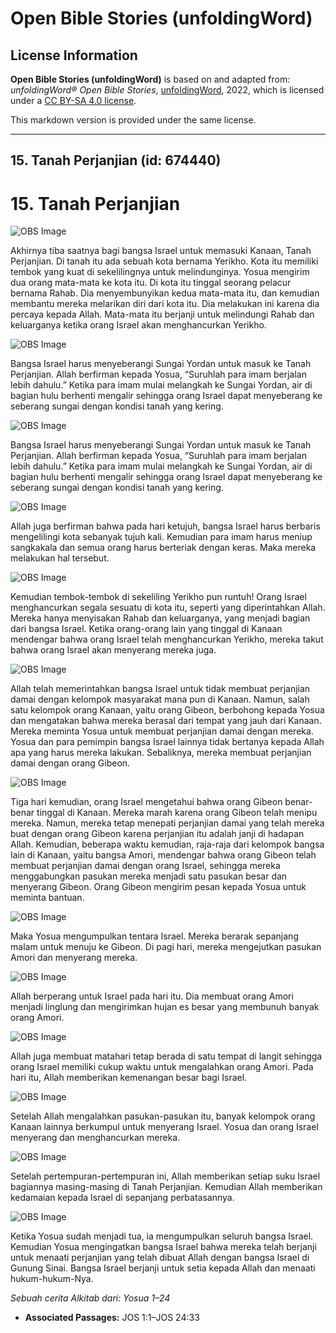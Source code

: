 # Open Bible Stories (unfoldingWord)

## License Information

**Open Bible Stories (unfoldingWord)** is based on and adapted from: _unfoldingWord® Open Bible Stories_, [unfoldingWord](https://unfoldingword.org/utw), 2022, which is licensed under a [CC BY-SA 4.0 license](https://creativecommons.org/licenses/by-sa/4.0/legalcode.en).

This markdown version is provided under the same license.



--------------------------------

## 15. Tanah Perjanjian (id: 674440)

15\. Tanah Perjanjian
=====================

![OBS Image](https://cdn.door43.org/obs/jpg/360px/obs-en-15-01.jpg)

Akhirnya tiba saatnya bagi bangsa Israel untuk memasuki Kanaan, Tanah Perjanjian. Di tanah itu ada sebuah kota bernama Yerikho. Kota itu memiliki tembok yang kuat di sekelilingnya untuk melindunginya. Yosua mengirim dua orang mata\-mata ke kota itu. Di kota itu tinggal seorang pelacur bernama Rahab. Dia menyembunyikan kedua mata\-mata itu, dan kemudian membantu mereka melarikan diri dari kota itu. Dia melakukan ini karena dia percaya kepada Allah. Mata\-mata itu berjanji untuk melindungi Rahab dan keluarganya ketika orang Israel akan menghancurkan Yerikho.

![OBS Image](https://cdn.door43.org/obs/jpg/360px/obs-en-15-02.jpg)

Bangsa Israel harus menyeberangi Sungai Yordan untuk masuk ke Tanah Perjanjian. Allah berfirman kepada Yosua, “Suruhlah para imam berjalan lebih dahulu.” Ketika para imam mulai melangkah ke Sungai Yordan, air di bagian hulu berhenti mengalir sehingga orang Israel dapat menyeberang ke seberang sungai dengan kondisi tanah yang kering.

![OBS Image](https://cdn.door43.org/obs/jpg/360px/obs-en-15-03.jpg)

Bangsa Israel harus menyeberangi Sungai Yordan untuk masuk ke Tanah Perjanjian. Allah berfirman kepada Yosua, “Suruhlah para imam berjalan lebih dahulu.” Ketika para imam mulai melangkah ke Sungai Yordan, air di bagian hulu berhenti mengalir sehingga orang Israel dapat menyeberang ke seberang sungai dengan kondisi tanah yang kering.

![OBS Image](https://cdn.door43.org/obs/jpg/360px/obs-en-15-04.jpg)

Allah juga berfirman bahwa pada hari ketujuh, bangsa Israel harus berbaris mengelilingi kota sebanyak tujuh kali. Kemudian para imam harus meniup sangkakala dan semua orang harus berteriak dengan keras. Maka mereka melakukan hal tersebut.

![OBS Image](https://cdn.door43.org/obs/jpg/360px/obs-en-15-05.jpg)

Kemudian tembok\-tembok di sekeliling Yerikho pun runtuh! Orang Israel menghancurkan segala sesuatu di kota itu, seperti yang diperintahkan Allah. Mereka hanya menyisakan Rahab dan keluarganya, yang menjadi bagian dari bangsa Israel. Ketika orang\-orang lain yang tinggal di Kanaan mendengar bahwa orang Israel telah menghancurkan Yerikho, mereka takut bahwa orang Israel akan menyerang mereka juga.

![OBS Image](https://cdn.door43.org/obs/jpg/360px/obs-en-15-06.jpg)

Allah telah memerintahkan bangsa Israel untuk tidak membuat perjanjian damai dengan kelompok masyarakat mana pun di Kanaan. Namun, salah satu kelompok orang Kanaan, yaitu orang Gibeon, berbohong kepada Yosua dan mengatakan bahwa mereka berasal dari tempat yang jauh dari Kanaan. Mereka meminta Yosua untuk membuat perjanjian damai dengan mereka. Yosua dan para pemimpin bangsa Israel lainnya tidak bertanya kepada Allah apa yang harus mereka lakukan. Sebaliknya, mereka membuat perjanjian damai dengan orang Gibeon.

![OBS Image](https://cdn.door43.org/obs/jpg/360px/obs-en-15-07.jpg)

Tiga hari kemudian, orang Israel mengetahui bahwa orang Gibeon benar\-benar tinggal di Kanaan. Mereka marah karena orang Gibeon telah menipu mereka. Namun, mereka tetap menepati perjanjian damai yang telah mereka buat dengan orang Gibeon karena perjanjian itu adalah janji di hadapan Allah. Kemudian, beberapa waktu kemudian, raja\-raja dari kelompok bangsa lain di Kanaan, yaitu bangsa Amori, mendengar bahwa orang Gibeon telah membuat perjanjian damai dengan orang Israel, sehingga mereka menggabungkan pasukan mereka menjadi satu pasukan besar dan menyerang Gibeon. Orang Gibeon mengirim pesan kepada Yosua untuk meminta bantuan.

![OBS Image](https://cdn.door43.org/obs/jpg/360px/obs-en-15-08.jpg)

Maka Yosua mengumpulkan tentara Israel. Mereka berarak sepanjang malam untuk menuju ke Gibeon. Di pagi hari, mereka mengejutkan pasukan Amori dan menyerang mereka.

![OBS Image](https://cdn.door43.org/obs/jpg/360px/obs-en-15-09.jpg)

Allah berperang untuk Israel pada hari itu. Dia membuat orang Amori menjadi linglung dan mengirimkan hujan es besar yang membunuh banyak orang Amori.

![OBS Image](https://cdn.door43.org/obs/jpg/360px/obs-en-15-10.jpg)

Allah juga membuat matahari tetap berada di satu tempat di langit sehingga orang Israel memiliki cukup waktu untuk mengalahkan orang Amori. Pada hari itu, Allah memberikan kemenangan besar bagi Israel.

![OBS Image](https://cdn.door43.org/obs/jpg/360px/obs-en-15-11.jpg)

Setelah Allah mengalahkan pasukan\-pasukan itu, banyak kelompok orang Kanaan lainnya berkumpul untuk menyerang Israel. Yosua dan orang Israel menyerang dan menghancurkan mereka.

![OBS Image](https://cdn.door43.org/obs/jpg/360px/obs-en-15-12.jpg)

Setelah pertempuran\-pertempuran ini, Allah memberikan setiap suku Israel bagiannya masing\-masing di Tanah Perjanjian. Kemudian Allah memberikan kedamaian kepada Israel di sepanjang perbatasannya.

![OBS Image](https://cdn.door43.org/obs/jpg/360px/obs-en-15-13.jpg)

Ketika Yosua sudah menjadi tua, ia mengumpulkan seluruh bangsa Israel. Kemudian Yosua mengingatkan bangsa Israel bahwa mereka telah berjanji untuk menaati perjanjian yang telah dibuat Allah dengan bangsa Israel di Gunung Sinai. Bangsa Israel berjanji untuk setia kepada Allah dan menaati hukum\-hukum\-Nya.

*Sebuah cerita Alkitab dari: Yosua 1–24*

* **Associated Passages:** JOS 1:1–JOS 24:33

